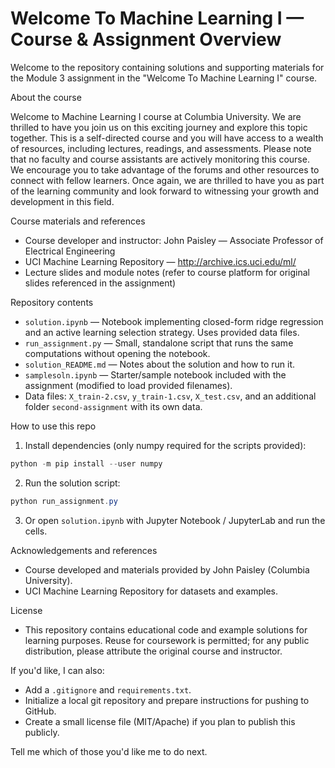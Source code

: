 # Welcome To Machine Learning I — Course & Assignment Overview

Welcome to the repository containing solutions and supporting materials for the Module 3 assignment in the "Welcome To Machine Learning I" course.

About the course

Welcome to Machine Learning I course at Columbia University. We are thrilled to have you join us on this exciting journey and explore this topic together. This is a self-directed course and you will have access to a wealth of resources, including lectures, readings, and assessments. Please note that no faculty and course assistants are actively monitoring this course. We encourage you to take advantage of the forums and other resources to connect with fellow learners. Once again, we are thrilled to have you as part of the learning community and look forward to witnessing your growth and development in this field.

Course materials and references
- Course developer and instructor: John Paisley — Associate Professor of Electrical Engineering
- UCI Machine Learning Repository — http://archive.ics.uci.edu/ml/
- Lecture slides and module notes (refer to course platform for original slides referenced in the assignment)

Repository contents
- `solution.ipynb` — Notebook implementing closed-form ridge regression and an active learning selection strategy. Uses provided data files.
- `run_assignment.py` — Small, standalone script that runs the same computations without opening the notebook.
- `solution_README.md` — Notes about the solution and how to run it.
- `samplesoln.ipynb` — Starter/sample notebook included with the assignment (modified to load provided filenames).
- Data files: `X_train-2.csv`, `y_train-1.csv`, `X_test.csv`, and an additional folder `second-assignment` with its own data.

How to use this repo
1. Install dependencies (only numpy required for the scripts provided):

```powershell
python -m pip install --user numpy
```

2. Run the solution script:

```powershell
python run_assignment.py
```

3. Or open `solution.ipynb` with Jupyter Notebook / JupyterLab and run the cells.

Acknowledgements and references
- Course developed and materials provided by John Paisley (Columbia University).
- UCI Machine Learning Repository for datasets and examples.

License
- This repository contains educational code and example solutions for learning purposes. Reuse for coursework is permitted; for any public distribution, please attribute the original course and instructor.

If you'd like, I can also:
- Add a `.gitignore` and `requirements.txt`.
- Initialize a local git repository and prepare instructions for pushing to GitHub.
- Create a small license file (MIT/Apache) if you plan to publish this publicly.

Tell me which of those you'd like me to do next.